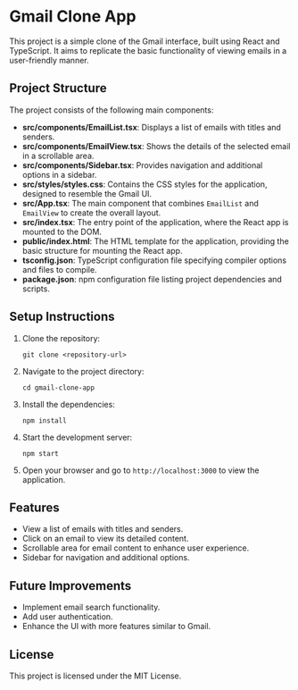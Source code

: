 # Gmail Clone App

This project is a simple clone of the Gmail interface, built using React and TypeScript. It aims to replicate the basic functionality of viewing emails in a user-friendly manner.

## Project Structure

The project consists of the following main components:

- **src/components/EmailList.tsx**: Displays a list of emails with titles and senders.
- **src/components/EmailView.tsx**: Shows the details of the selected email in a scrollable area.
- **src/components/Sidebar.tsx**: Provides navigation and additional options in a sidebar.
- **src/styles/styles.css**: Contains the CSS styles for the application, designed to resemble the Gmail UI.
- **src/App.tsx**: The main component that combines `EmailList` and `EmailView` to create the overall layout.
- **src/index.tsx**: The entry point of the application, where the React app is mounted to the DOM.
- **public/index.html**: The HTML template for the application, providing the basic structure for mounting the React app.
- **tsconfig.json**: TypeScript configuration file specifying compiler options and files to compile.
- **package.json**: npm configuration file listing project dependencies and scripts.

## Setup Instructions

1. Clone the repository:
   ```
   git clone <repository-url>
   ```

2. Navigate to the project directory:
   ```
   cd gmail-clone-app
   ```

3. Install the dependencies:
   ```
   npm install
   ```

4. Start the development server:
   ```
   npm start
   ```

5. Open your browser and go to `http://localhost:3000` to view the application.

## Features

- View a list of emails with titles and senders.
- Click on an email to view its detailed content.
- Scrollable area for email content to enhance user experience.
- Sidebar for navigation and additional options.

## Future Improvements

- Implement email search functionality.
- Add user authentication.
- Enhance the UI with more features similar to Gmail.

## License

This project is licensed under the MIT License.